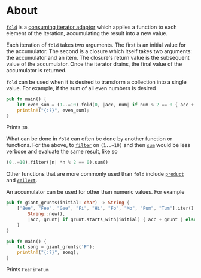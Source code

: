 # About

[`fold`][fold] is a [consuming iterator adaptor][consuming iterator adaptor] which applies a function to each element of the iteration, accumulating
the result into a new value.

Each iteration of `fold` takes two arguments. The first is an initial value for the accumulator. The second is a closure which itself takes
two arguments: the accumulator and an item. The closure's return value is the subsequent value of the accumulator.
Once the iterator drains, the final value of the accumulator is returned.

`fold` can be used when it is desired to transform a collection into a single value. For example, if the sum of all even numbers is desired

```rust
pub fn main() {
    let even_sum = (1..=10).fold(0, |acc, num| if num % 2 == 0 { acc + num } else { acc });
    println!("{:?}", even_sum);
}
```

Prints `30`.

What can be done in `fold` can often be done by another function or functions. For the above, to [`filter`][filter] on `(1..=10)` and then [`sum`][sum] would
be less verbose and evaluate the same result, like so

```rust
(0..=10).filter(|n| *n % 2 == 0).sum()
```

Other functions that are more commonly used than `fold` include [`product`][product] and [`collect`][collect].

An accumulator can be used for other than numeric values. For example

```rust
pub fn giant_grunts(initial: char) -> String {
    ["Bee", "Fee", "Gee", "Fi", "Hi", "Fo", "Mo", "Fum", "Tum"].iter().fold(
        String::new(),
        |acc, grunt| if grunt.starts_with(initial) { acc + grunt } else { acc },
    )
}

pub fn main() {
    let song = giant_grunts('F');
    println!("{:?}", song);
}
```

Prints `FeeFiFoFum`

[fold]: https://doc.rust-lang.org/beta/std/iter/trait.Iterator.html#method.fold
[consuming iterator adaptor]: https://doc.rust-lang.org/book/ch13-02-iterators.html#methods-that-consume-the-iterator
[filter]: https://doc.rust-lang.org/std/iter/trait.Iterator.html#method.filter
[sum]: https://doc.rust-lang.org/std/iter/trait.Iterator.html#method.sum
[product]: https://doc.rust-lang.org/std/iter/trait.Iterator.html#method.product
[collect]: https://doc.rust-lang.org/std/iter/trait.Iterator.html#method.collect
